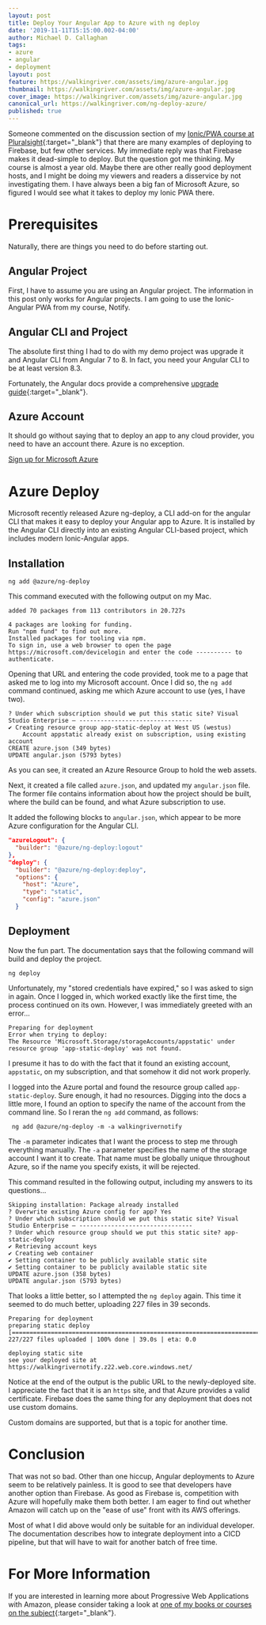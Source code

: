 ```yaml
---
layout: post
title: Deploy Your Angular App to Azure with ng deploy
date: '2019-11-11T15:15:00.002-04:00'
author: Michael D. Callaghan
tags: 
- azure 
- angular
- deployment
layout: post
feature: https://walkingriver.com/assets/img/azure-angular.jpg
thumbnail: https://walkingriver.com/assets/img/azure-angular.jpg
cover_image: https://walkingriver.com/assets/img/azure-angular.jpg
canonical_url: https://walkingriver.com/ng-deploy-azure/
published: true
---
```


Someone commented on the discussion section of my [Ionic/PWA course at Pluralsight](https://pluralsight.pxf.io/Ly2EY){:target="_blank"} that there are many examples of deploying to Firebase, but few other services. My immediate reply was that Firebase makes it dead-simple to deploy. But the question got me thinking. My course is almost a year old. Maybe there are other really good deployment hosts, and I might be doing my viewers and readers a disservice by not investigating them. I have always been a big fan of Microsoft Azure, so figured I would see what it takes to deploy my Ionic PWA there.

<!--more-->

# Prerequisites
Naturally, there are things you need to do before starting out.

## Angular Project
First, I have to assume you are using an Angular project. The information in this post only works for Angular projects. I am going to use the Ionic-Angular PWA from my course, Notify.

## Angular CLI and Project
The absolute first thing I had to do with my demo project was upgrade it and Angular CLI from Angular 7 to 8. In fact, you need your Angular CLI to be at least version 8.3. 

Fortunately, the Angular docs provide a comprehensive [upgrade guide](https://update.angular.io/){:target="_blank"}.

## Azure Account
It should go without saying that to deploy an app to any cloud provider, you need to have an account there. Azure is no exception. 

[Sign up for Microsoft Azure](https://azure.microsoft.com/)

# Azure Deploy
Microsoft recently released Azure ng-deploy, a CLI add-on for the angular CLI that makes it easy to deploy your Angular app to Azure. It is installed by the Angular CLI directly into an existing Angular CLI-based project, which includes modern Ionic-Angular apps.

## Installation
```
ng add @azure/ng-deploy
```

This command executed with the following output on my Mac.

```
added 70 packages from 113 contributors in 20.727s

4 packages are looking for funding.
Run "npm fund" to find out more.
Installed packages for tooling via npm.
To sign in, use a web browser to open the page https://microsoft.com/devicelogin and enter the code ---------- to authenticate.
```

Opening that URL and entering the code provided, took me to a page that asked me to log into my Microsoft account. Once I did so, the `ng add` command continued, asking me which Azure account to use (yes, I have two). 

```
? Under which subscription should we put this static site? Visual Studio Enterprise – --------------------------------
✔ Creating resource group app-static-deploy at West US (westus)
    Account appstatic already exist on subscription, using existing account
CREATE azure.json (349 bytes)
UPDATE angular.json (5793 bytes)
```

As you can see, it created an Azure Resource Group to hold the web assets. 

Next, it created a file called `azure.json`, and updated my `angular.json` file. The former file contains information about how the project should be built, where the build can be found, and what Azure subscription to use.

It added the following blocks to `angular.json`, which appear to be more Azure configuration for the Angular CLI.

```json
"azureLogout": {
  "builder": "@azure/ng-deploy:logout"
},
"deploy": {
  "builder": "@azure/ng-deploy:deploy",
  "options": {
    "host": "Azure",
    "type": "static",
    "config": "azure.json"
  }
```

## Deployment
Now the fun part. The documentation says that the following command will build and deploy the project.

```
ng deploy
```

Unfortunately, my "stored credentials have expired," so I was asked to sign in again. Once I logged in, which worked exactly like the first time, the process continued on its own. However, I was immediately greeted with an error...

```
Preparing for deployment
Error when trying to deploy: 
The Resource 'Microsoft.Storage/storageAccounts/appstatic' under resource group 'app-static-deploy' was not found.
```

I presume it has to do with the fact that it found an existing account, `appstatic`, on my subscription, and that somehow it did not work properly. 

I logged into the Azure portal and found the resource group called `app-static-deploy`. Sure enough, it had no resources. Digging into the docs a little more, I found an option to specify the name of the account from the command line. So I reran the `ng add` command, as follows:

```
 ng add @azure/ng-deploy -m -a walkingrivernotify
 ```

The `-m` parameter indicates that I want the process to step me through everything manually. The `-a` parameter specifies the name of the storage account I want it to create. That name must be globally unique throughout Azure, so if the name you specify exists, it will be rejected. 

This command resulted in the following output, including my answers to its questions...

```
Skipping installation: Package already installed
? Overwrite existing Azure config for app? Yes
? Under which subscription should we put this static site? Visual Studio Enterprise – --------------------------------
? Under which resource group should we put this static site? app-static-deploy
✔ Retrieving account keys
✔ Creating web container
✔ Setting container to be publicly available static site
✔ Setting container to be publicly available static site
UPDATE azure.json (358 bytes)
UPDATE angular.json (5793 bytes)
```

That looks a little better, so I attempted the `ng deploy` again. This time it seemed to do much better, uploading 227 files in 39 seconds.

```
Preparing for deployment
preparing static deploy
[=======================================================================================================] 227/227 files uploaded | 100% done | 39.0s | eta: 0.0

deploying static site
see your deployed site at https://walkingrivernotify.z22.web.core.windows.net/
```

Notice at the end of the output is the public URL to the newly-deployed site. I appreciate the fact that it is an `https` site, and that Azure provides a valid certificate. Firebase does the same thing for any deployment that does not use custom domains. 

Custom domains are supported, but that is a topic for another time.

# Conclusion
That was not so bad. Other than one hiccup, Angular deployments to Azure seem to be relatively painless. It is good to see that developers have another option than Firebase. As good as Firebase is, competition with Azure will hopefully make them both better. I am eager to find out whether Amazon will catch up on the "ease of use" front with its AWS offerings. 

Most of what I did above would only be suitable for an individual developer. The documentation describes how to integrate deployment into a CICD pipeline, but that will have to wait for another batch of free time. 

# For More Information

If you are interested in learning more about Progressive Web Applications with Amazon, please consider taking a look at [one of my books or courses on the subject](https://walkingriver.gumroad.com){:target="_blank"}.
